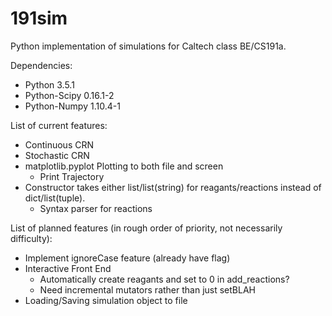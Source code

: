 # 191sim
Python implementation of simulations for Caltech class BE/CS191a. 

Dependencies:
* Python 3.5.1
* Python-Scipy 0.16.1-2
* Python-Numpy 1.10.4-1

List of current features:
* Continuous CRN
* Stochastic CRN
* matplotlib.pyplot Plotting to both file and screen
    * Print Trajectory
* Constructor takes either list/list(string) for reagants/reactions instead of dict/list(tuple).
    * Syntax parser for reactions

List of planned features (in rough order of priority, not necessarily difficulty):
* Implement ignoreCase feature (already have flag)
* Interactive Front End
    * Automatically create reagants and set to 0 in add\_reactions?
    * Need incremental mutators rather than just setBLAH
* Loading/Saving simulation object to file
